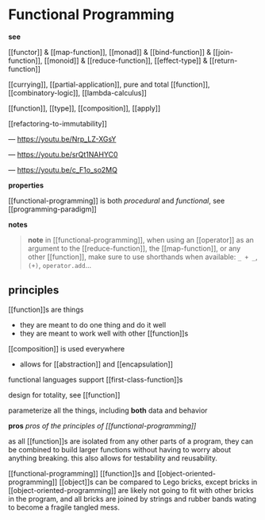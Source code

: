 # Functional Programming

**see**

[[functor]] & [[map-function]], [[monad]] & [[bind-function]] & [[join-function]], [[monoid]] & [[reduce-function]], [[effect-type]] & [[return-function]]

[[currying]], [[partial-application]], pure and total [[function]], [[combinatory-logic]], [[lambda-calculus]]

[[function]], [[type]], [[composition]], [[apply]]

[[refactoring-to-immutability]]

&mdash; <https://youtu.be/Nrp_LZ-XGsY>

&mdash; <https://youtu.be/srQt1NAHYC0>

&mdash; <https://youtu.be/c_F1o_so2MQ>

**properties**

[[functional-programming]] is both _procedural_ and _functional_, see [[programming-paradigm]]

**notes**

> **note** in [[functional-programming]], when using an [[operator]] as an argument to the [[reduce-function]], the [[map-function]], or any other [[function]], make sure to use shorthands when available: `_ + _`, `(+)`, `operator.add`...

## principles

[[function]]s are things

- they are meant to do one thing and do it well
- they are meant to work well with other [[function]]s

[[composition]] is used everywhere

- allows for [[abstraction]] and [[encapsulation]]

functional languages support [[first-class-function]]s

design for totality, see [[function]]

parameterize all the things, including **both** data and behavior

**pros** _pros of the principles of [[functional-programming]]_

as all [[function]]s are isolated from any other parts of a program, they can be combined to build larger functions without having to worry about anything breaking. this also allows for testability and reusability.

[[functional-programming]] [[function]]s and [[object-oriented-programming]] [[object]]s can be compared to Lego bricks, except bricks in [[object-oriented-programming]] are likely not going to fit with other bricks in the program, and all bricks are joined by strings and rubber bands wating to become a fragile tangled mess.
